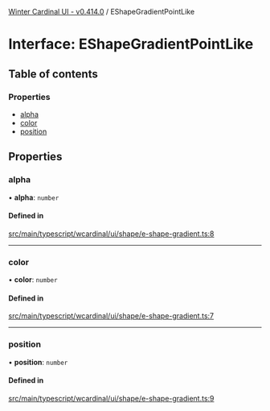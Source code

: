[Winter Cardinal UI - v0.414.0](../index.md) / EShapeGradientPointLike

# Interface: EShapeGradientPointLike

## Table of contents

### Properties

- [alpha](EShapeGradientPointLike.md#alpha)
- [color](EShapeGradientPointLike.md#color)
- [position](EShapeGradientPointLike.md#position)

## Properties

### alpha

• **alpha**: `number`

#### Defined in

[src/main/typescript/wcardinal/ui/shape/e-shape-gradient.ts:8](https://github.com/winter-cardinal/winter-cardinal-ui/blob/v0.414.0/src/main/typescript/wcardinal/ui/shape/e-shape-gradient.ts#L8)

___

### color

• **color**: `number`

#### Defined in

[src/main/typescript/wcardinal/ui/shape/e-shape-gradient.ts:7](https://github.com/winter-cardinal/winter-cardinal-ui/blob/v0.414.0/src/main/typescript/wcardinal/ui/shape/e-shape-gradient.ts#L7)

___

### position

• **position**: `number`

#### Defined in

[src/main/typescript/wcardinal/ui/shape/e-shape-gradient.ts:9](https://github.com/winter-cardinal/winter-cardinal-ui/blob/v0.414.0/src/main/typescript/wcardinal/ui/shape/e-shape-gradient.ts#L9)
